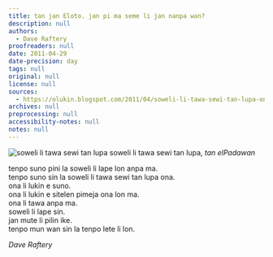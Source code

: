 ```yaml
---
title: tan jan Eloto. jan pi ma seme li jan nanpa wan?
description: null
authors:
  - Dave Raftery
proofreaders: null
date: 2011-04-29
date-precision: day
tags: null
original: null
license: null
sources:
  - https://olukin.blogspot.com/2011/04/soweli-li-tawa-sewi-tan-lupa-ona.html
archives: null
preprocessing: null
accessibility-notes: null
notes: null
---
```


<!-- "img_1923.jpg" by elPadawan (https://www.flickr.com/photos/elpadawan/2102792694/). CC BY -->
![soweli li tawa sewi tan lupa](https://live.staticflickr.com/2157/2102792694_2a947afb48_b.jpg)
soweli li tawa sewi tan lupa, *tan elPadawan*

tenpo suno pini la soweli li lape lon anpa ma.  \
tenpo suno sin la soweli li tawa sewi tan lupa ona.  \
ona li lukin e suno.  \
ona li lukin e sitelen pimeja ona lon ma.  \
ona li tawa anpa ma.  \
soweli li lape sin.  \
jan mute li pilin ike.  \
tenpo mun wan sin la tenpo lete li lon.

*Dave Raftery*
